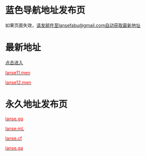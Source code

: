 # 蓝色导航地址发布页

如果页面失效，请发邮件至lansefabu@gmail.com自动获取最新地址

# 最新地址
<a href="http://www.landh.men:8880/" target="_blank">点击进入</a></p>
<a href="http://lanse11.men" target="_blank"><span style="color:red;">lanse11.men</span></a></p>
<a href="http://lanse12.men" target="_blank"><span style="color:red;">lanse12.men</span></a></p>

# 永久地址发布页
<a href="http://lanse.gq" target="_blank"><span style="color:red;">lanse.gq</span></a></p>
<a href="http://lanse.ml" target="_blank"><span style="color:red;">lanse.mL</span></a></p>
<a href="http://lanse.cf" target="_blank"><span style="color:red;">lanse.cf</span></a></p>
<a href="http://lanse.ga" target="_blank"><span style="color:red;">lanse.ga</span></a></p>

